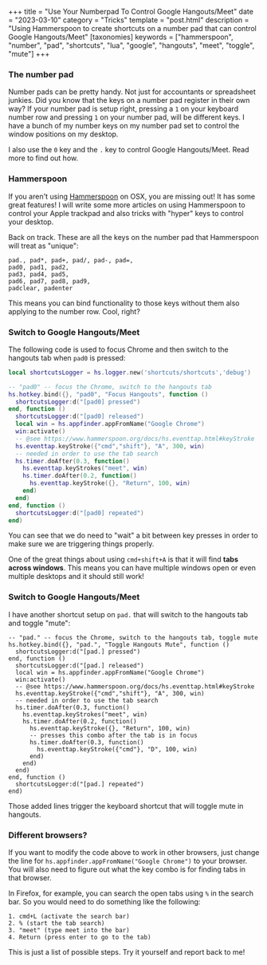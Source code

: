 +++
title = "Use Your Numberpad To Control Google Hangouts/Meet"
date = "2023-03-10"
category = "Tricks"
template = "post.html"
description = "Using Hammerspoon to create shortcuts on a number pad that can control Google Hangouts/Meet"
[taxonomies]
keywords = ["hammerspoon", "number", "pad", "shortcuts", "lua", "google", "hangouts", "meet", "toggle", "mute"]
+++

### The number pad

Number pads can be pretty handy. Not just for accountants or spreadsheet junkies. Did you know that the keys on a number pad register in their own way? If your number pad is setup right, pressing a `1` on your keyboard number row and pressing `1` on your number pad, will be different keys. I have a bunch of my number keys on my number pad set to control the window positions on my desktop.

I also use the `0` key and the `.` key to control Google Hangouts/Meet. Read more to find out how.

### Hammerspoon

If you aren't using [Hammerspoon](https://www.hammerspoon.org/) on OSX, you are missing out! It has some great features! I will write some more articles on using Hammerspoon to control your Apple trackpad and also tricks with "hyper" keys to control your desktop.

Back on track. These are all the keys on the number pad that Hammerspoon will treat as "unique":

```
pad., pad*, pad+, pad/, pad-, pad=,
pad0, pad1, pad2,
pad3, pad4, pad5,
pad6, pad7, pad8, pad9,
padclear, padenter
```

This means you can bind functionality to those keys without them also applying to the number row. Cool, right?

### Switch to Google Hangouts/Meet

The following code is used to focus Chrome and then switch to the hangouts tab when `pad0` is pressed:

```lua
local shortcutsLogger = hs.logger.new('shortcuts/shortcuts','debug')

-- "pad0" -- focus the Chrome, switch to the hangouts tab
hs.hotkey.bind({}, "pad0", "Focus Hangouts", function ()
  shortcutsLogger:d("[pad0] pressed")
end, function ()
  shortcutsLogger:d("[pad0] released")
  local win = hs.appfinder.appFromName("Google Chrome")
  win:activate()
  -- @see https://www.hammerspoon.org/docs/hs.eventtap.html#keyStroke
  hs.eventtap.keyStroke({"cmd","shift"}, "A", 300, win)
  -- needed in order to use the tab search
  hs.timer.doAfter(0.3, function()
    hs.eventtap.keyStrokes("meet", win)
    hs.timer.doAfter(0.2, function()
      hs.eventtap.keyStroke({}, "Return", 100, win)
    end)
  end)
end, function ()
  shortcutsLogger:d("[pad0] repeated")
end)
```

You can see that we do need to "wait" a bit between key presses in order to make sure we are triggering things properly.

One of the great things about using `cmd+shift+A` is that it will find **tabs across windows**. This means you can have multiple windows open or even multiple desktops and it should still work!

### Switch to Google Hangouts/Meet

I have another shortcut setup on `pad.` that will switch to the hangouts tab and toggle "mute":

```lua,hl_lines=15-18
-- "pad." -- focus the Chrome, switch to the hangouts tab, toggle mute
hs.hotkey.bind({}, "pad.", "Toggle Hangouts Mute", function ()
  shortcutsLogger:d("[pad.] pressed")
end, function ()
  shortcutsLogger:d("[pad.] released")
  local win = hs.appfinder.appFromName("Google Chrome")
  win:activate()
  -- @see https://www.hammerspoon.org/docs/hs.eventtap.html#keyStroke
  hs.eventtap.keyStroke({"cmd","shift"}, "A", 300, win)
  -- needed in order to use the tab search
  hs.timer.doAfter(0.3, function()
    hs.eventtap.keyStrokes("meet", win)
    hs.timer.doAfter(0.2, function()
      hs.eventtap.keyStroke({}, "Return", 100, win)
      -- presses this combo after the tab is in focus
      hs.timer.doAfter(0.3, function()
        hs.eventtap.keyStroke({"cmd"}, "D", 100, win)
      end)
    end)
  end)
end, function ()
  shortcutsLogger:d("[pad.] repeated")
end)
```

Those added lines trigger the keyboard shortcut that will toggle mute in hangouts.

### Different browsers?

If you want to modify the code above to work in other browsers, just change the line for `hs.appfinder.appFromName("Google Chrome")` to your browser. You will also need to figure out what the key combo is for finding tabs in that browser.

In Firefox, for example, you can search the open tabs using `%` in the search bar. So you would need to do something like the following:

```
1. cmd+L (activate the search bar)
2. % (start the tab search)
3. "meet" (type meet into the bar)
4. Return (press enter to go to the tab)
```

This is just a list of possible steps. Try it yourself and report back to me!

